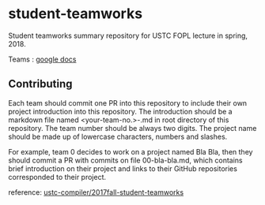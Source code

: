 # student-teamworks
Student teamworks summary repository for USTC FOPL lecture in spring, 2018.

Teams : [google docs](https://docs.google.com/spreadsheets/d/17rsFoyGUHId-y5WidnGi4uO4rIDFKNUeVnJU2HwRrjY/edit?usp=sharing)

## Contributing
Each team should commit one PR into this repository to include their own project introduction into this repository. The introduction should be a markdown file named <your-team-no.>-<your-proj-name>.md in root directory of this repository. The team number should be always two digits. The project name should be made up of lowercase characters, numbers and slashes.

For example, team 0 decides to work on a project named Bla Bla, then they should commit a PR with commits on file 00-bla-bla.md, which contains brief introduction on their project and links to their GitHub repositories corresponded to their project.

reference: [ustc-compiler/2017fall-student-teamworks](https://github.com/ustc-compiler/2017fall-student-teamworks) 
